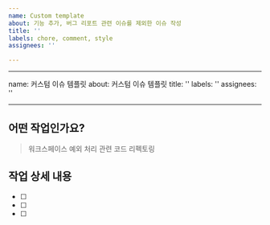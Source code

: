 ```yaml
---
name: Custom template
about: 기능 추가, 버그 리포트 관련 이슈를 제외한 이슈 작성
title: ''
labels: chore, comment, style
assignees: ''

---
```


---
name: 커스텀 이슈 템플릿
about: 커스텀 이슈 템플릿
title: ''
labels: ''
assignees: ''

---

## 어떤 작업인가요?

> 워크스페이스 예외 처리 관련 코드 리펙토링

## 작업 상세 내용

- [ ] 
- [ ]
- [ ]
